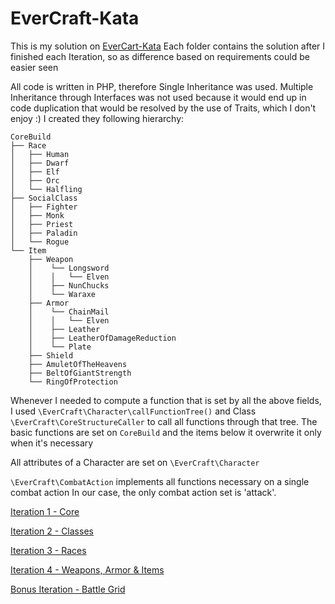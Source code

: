 # EverCraft-Kata

This is my solution on [EverCart-Kata](https://github.com/PuttingTheDnDInTDD/EverCraft-Kata)
Each folder contains the solution after I finished each Iteration, so as difference based on requirements could be easier seen

All code is written in PHP, therefore Single Inheritance was used. 
Multiple Inheritance through Interfaces was not used because it would end up in code duplication 
that would be resolved by the use of Traits, which I don't enjoy :)
I created they following hierarchy:

```console
CoreBuild
├── Race
│   ├── Human
│   ├── Dwarf
│   ├── Elf
│   ├── Orc
│   └── Halfling
├── SocialClass
│   ├── Fighter
│   ├── Monk
│   ├── Priest
│   ├── Paladin
│   └── Rogue
└── Item
    ├── Weapon
    │    └── Longsword
    │    │   └── Elven
    │    ├── NunChucks
    │    └── Waraxe
    ├── Armor
    │    └── ChainMail
    │    │   └── Elven
    │    ├── Leather
    │    ├── LeatherOfDamageReduction
    │    └── Plate
    ├── Shield
    ├── AmuletOfTheHeavens
    ├── BeltOfGiantStrength
    └── RingOfProtection
```
Whenever I needed to compute a function that is set by all the above fields, I used `\EverCraft\Character\callFunctionTree()`
and Class `\EverCraft\CoreStructureCaller`
to call all functions through that tree. The basic functions are set on `CoreBuild` and the items below it
overwrite it only when it's necessary

All attributes of a Character are set on `\EverCraft\Character`

`\EverCraft\CombatAction` implements all functions necessary on a single combat action 
In our case, the only combat action set is 'attack'. 

[Iteration 1 - Core](Iteration1/)

[Iteration 2 - Classes](Iteration2/)

[Iteration 3 - Races](Iteration3/)

[Iteration 4 - Weapons, Armor & Items](Iteration4/)

[Bonus Iteration - Battle Grid](Bonus_Iteration/)
